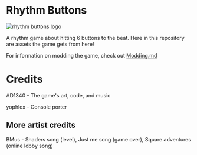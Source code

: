 # Rhythm Buttons
![rhythm buttons logo](https://github.com/user-attachments/assets/ba8ffeb2-2447-439f-890b-f23af3e522f1)

A rhythm game about hitting 6 buttons to the beat. Here in this repository are assets the game gets from here!

For information on modding the game, check out [Modding.md](https://github.com/AD1340/Rhythm-Buttons/blob/main/Modding.md)

# Credits
AD1340 - The game's art, code, and music

yophlox - Console porter

## More artist credits
BMus - Shaders song (level), Just me song (game over), Square adventures (online lobby song)
